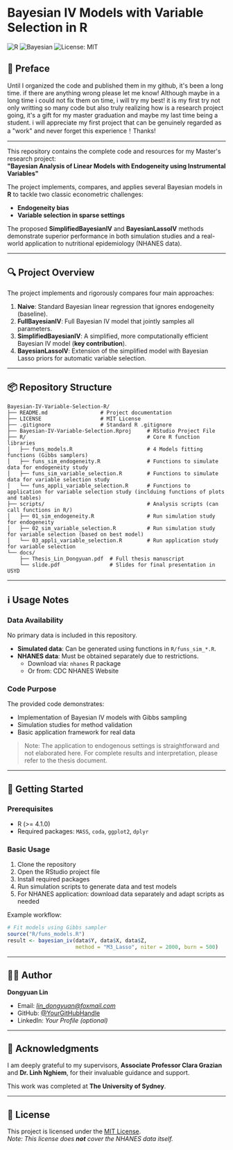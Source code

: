 # Bayesian IV Models with Variable Selection in R

![R](https://img.shields.io/badge/R-%25276696C3.svg?style=for-the-badge&logo=r&logoColor=white)
![Bayesian](https://img.shields.io/badge/Bayesian-Research-009687.svg?style=for-the-badge)
![License: MIT](https://img.shields.io/badge/License-MIT-yellow.svg?style=for-the-badge)

## 🌱 Preface

Until I organized the code and published them in my github, it's been a long time. if there are anything wrong please let me know! Although maybe in a long time i could not fix them on time, i will try my best! it is my first try not only writting so many code but also truly realizing how is a research project going, it's a gift for my master graduation and maybe my last time being a student. i will appreciate my first project that can be genuinely regarded as a "work" and never forget this experience！Thanks! 

---

This repository contains the complete code and resources for my Master's research project:  
**"Bayesian Analysis of Linear Models with Endogeneity using Instrumental Variables"**

The project implements, compares, and applies several Bayesian models in **R** to tackle two classic econometric challenges:  
- **Endogeneity bias**  
- **Variable selection in sparse settings**

The proposed **SimplifiedBayesianIV** and **BayesianLassoIV** methods demonstrate superior performance in both simulation studies and a real-world application to nutritional epidemiology (NHANES data).

---

## 🔍 Project Overview

The project implements and rigorously compares four main approaches:

1. **Naive**: Standard Bayesian linear regression that ignores endogeneity (baseline).  
2. **FullBayesianIV**: Full Bayesian IV model that jointly samples all parameters.  
3. **SimplifiedBayesianIV**: A simplified, more computationally efficient Bayesian IV model (**key contribution**).  
4. **BayesianLassoIV**: Extension of the simplified model with Bayesian Lasso priors for automatic variable selection.  

---

## 📦 Repository Structure

```
Bayesian-IV-Variable-Selection-R/
├── README.md                 # Project documentation
├── LICENSE                   # MIT License
├── .gitignore                # Standard R .gitignore
├── Bayesian-IV-Variable-Selection.Rproj     # RStudio Project File
├── R/                                       # Core R function libraries
│   ├── funs_models.R                        # 4 Models fitting functions (Gibbs samplers)
│   ├── funs_sim_endogeneity.R               # Functions to simulate data for endogeneity study
│   ├── funs_sim_variable_selection.R        # Functions to simulate data for variable selection study
│   └── funs_appli_variable_selection.R      # Functions to application for variable selection study (inclduing functions of plots and tables)
├── scripts/                                 # Analysis scripts (can call functions in R/)
│   ├── 01_sim_endogeneity.R                 # Run simulation study for endogeneity
│   ├── 02_sim_variable_selection.R          # Run simulation study for variable selection (based on best model)
│   └── 03_appli_variable_selection.R        # Run application study for variable selection
└── docs/
    ├── Thesis_Lin_Dongyuan.pdf  # Full thesis manuscript
    └── slide.pdf                # Slides for final presentation in USYD
```

---


## ℹ️ Usage Notes

### Data Availability
No primary data is included in this repository.  

- **Simulated data**: Can be generated using functions in `R/funs_sim_*.R`.  
- **NHANES data**: Must be obtained separately due to restrictions.  
  - Download via: `nhanes` R package  
  - Or from: CDC NHANES Website  

### Code Purpose
The provided code demonstrates:

- Implementation of Bayesian IV models with Gibbs sampling  
- Simulation studies for method validation  
- Basic application framework for real data  

> Note: The application to endogenous settings is straightforward and not elaborated here. For complete results and interpretation, please refer to the thesis document.

---

## 🚀 Getting Started

### Prerequisites
- R (>= 4.1.0)  
- Required packages: `MASS`, `coda`, `ggplot2`, `dplyr`  

### Basic Usage
1. Clone the repository  
2. Open the RStudio project file  
3. Install required packages  
4. Run simulation scripts to generate data and test models  
5. For NHANES application: download data separately and adapt scripts as needed  

Example workflow:

```r
# Fit models using Gibbs sampler
source("R/funs_models.R")
result <- bayesian_iv(data$Y, data$X, data$Z,
                      method = "M3_Lasso", niter = 2000, burn = 500)
```
---

## 👨‍💻 Author
**Dongyuan Lin**  
- Email: *lin_dongyuan@foxmail.com*  
- GitHub: [@YourGitHubHandle](https://github.com/YourGitHubHandle)  
- LinkedIn: *Your Profile (optional)*  

---

## 🙏 Acknowledgments
I am deeply grateful to my supervisors, **Associate Professor Clara Grazian** and **Dr. Linh Nghiem**, for their invaluable guidance and support.  

This work was completed at **The University of Sydney**.  

---
## 📜 License
This project is licensed under the [MIT License](LICENSE).  
*Note: This license does **not** cover the NHANES data itself.*
